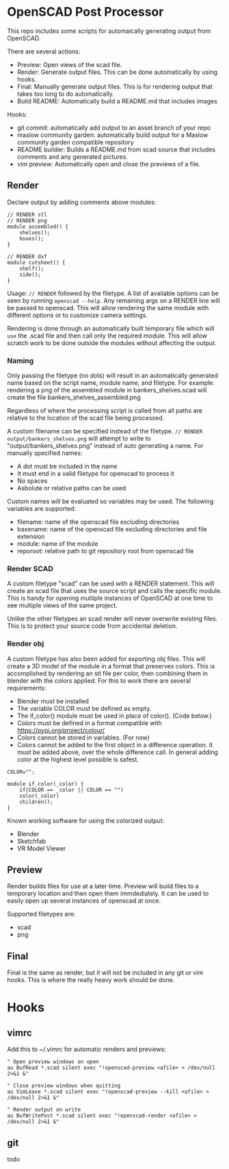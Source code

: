 # OpenSCAD Post Processor

This repo includes some scripts for automaically generating output from OpenSCAD.

There are several actions:
* Preview: Open views of the scad file. 
* Render: Generate output files.  This can be done automatically by using hooks.
* Final: Manually generate output files.  This is for rendering output that takes too long to do automatically.
* Build README: Automatically build a README.md that includes images

Hooks:
* git commit: automatically add output to an asset branch of your repo
* maslow community garden: automatically build output for a Maslow community garden compatible repository
* README builder: Builds a README.md from scad source that includes comments and any generated pictures.
* vim preview: Automatically open and close the previews of a file.

## Render
Declare output by adding comments above modules:

```
// RENDER stl 
// RENDER png 
module assembled() {
    shelves();
    boxes();
}

// RENDER dxf
module cutsheet() {
    shelf();
    side();
}
```

Usage: `// RENDER` followed by the filetype. A list of available options can be seen by running `openscad --help`.  Any remaining args on a RENDER line will be passed to openscad.  This will allow rendering the same module with different options or to customize camera settings.

Rendering is done through an automatically built temporary file which will `use` the .scad file and then call only the required module.  This will allow scratch work to be done outside the modules without affecting the output.

### Naming

Only passing the filetype (no dots) will result in an automatically generated name based on the script name, module name, and filetype.  For example: rendering a png of the assembled module in bankers_shelves.scad will create the file bankers_shelves_assembled.png 

Regardless of where the processing script is called from all paths are relative to the location of the scad file being processed.

A custom filename can be specified instead of the filetype.  `// RENDER output/bankers_shelves.png` will attempt to write to "output/bankers_shelves.png" instead of auto generating a name.  For manually specified names:
* A dot must be included in the name
* It must end in a valid filetype for openscad to process it
* No spaces
* Asbolute or relative paths can be used

Custom names will be evaluated so variables may be used.  The following variables are supported:
* filename: name of the openscad file excluding directories
* basename: name of the openscad file excluding directories and file extension
* module: name of the module
* reporoot: relative path to git repository root from openscad file

### Render SCAD

A custom filetype "scad" can be used with a RENDER statement.  This will create an scad file that uses the source script and calls the specific module.  This is handy for opening mutliple instances of OpenSCAD at one time to see multiple views of the same project.

Unlike the other filetypes an scad render will never overwrite existing files.  This is to protect your source code from accidental deletion.

### Render obj

A custom filetype has also been added for exporting obj files.  This will create a 3D model of the module in a format that preserves colors.  This is accomplished by rendering an stl file per color, then combining them in blender with the colors applied.  For this to work there are several requirements:

* Blender must be installed
* The variable COLOR must be defined as empty.
* The if_color() module must be used in place of color().  (Code below.)
* Colors must be defined in a format compatible with https://pypi.org/project/colour/
* Colors cannot be stored in variables. (For now)
* Colors cannot be added to the first object in a difference operation.  It must be added above, over the whole difference call.  In general adding color at the highest level possible is safest.

```
COLOR="";

module if_color(_color) {
    if(COLOR == _color || COLOR == "")
    color(_color)
    children();
}
```

Known working software for using the colorized output:
* Blender
* Sketchfab
* VR Model Viewer

## Preview

Render builds files for use at a later time.  Preview will build files to a temporary location and then open them immdediately.  It can be used to easily open up several instances of openscad at once.

Supported filetypes are:
* scad
* png

## Final

Final is the same as render, but it will not be included in any git or vim hooks.  This is where the really heavy work should be done.

# Hooks

## vimrc

Add this to ~/.vimrc for automatic renders and previews:

```
" Open preview windows on open
au BufRead *.scad silent exec "!openscad-preview <afile> > /dev/null 2>&1 &"

" Close preview windows when quitting
au VimLeave *.scad silent exec "!openscad-preview --kill <afile> > /dev/null 2>&1 &"

" Render output on write
au BufWritePost *.scad silent exec "!openscad-render <afile> > /dev/null 2>&1 &"
```

## git

todo
